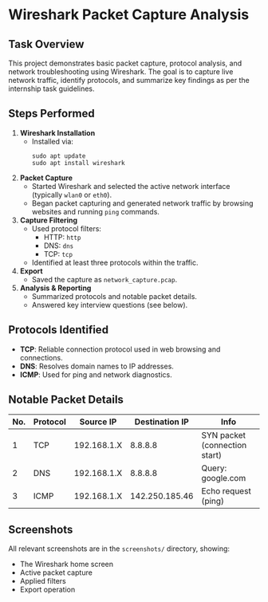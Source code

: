 # Wireshark Packet Capture Analysis

## Task Overview
This project demonstrates basic packet capture, protocol analysis, and network troubleshooting using Wireshark. The goal is to capture live network traffic, identify protocols, and summarize key findings as per the internship task guidelines.

## Steps Performed

1. **Wireshark Installation**
    - Installed via:  
      ```
      sudo apt update
      sudo apt install wireshark
      ```
2. **Packet Capture**
    - Started Wireshark and selected the active network interface (typically `wlan0` or `eth0`).
    - Began packet capturing and generated network traffic by browsing websites and running `ping` commands.
3. **Capture Filtering**
    - Used protocol filters:
      - HTTP: `http`
      - DNS: `dns`
      - TCP: `tcp`
    - Identified at least three protocols within the traffic.
4. **Export**
    - Saved the capture as `network_capture.pcap`.
5. **Analysis & Reporting**
    - Summarized protocols and notable packet details.
    - Answered key interview questions (see below).

## Protocols Identified
- **TCP**: Reliable connection protocol used in web browsing and connections.
- **DNS**: Resolves domain names to IP addresses.
- **ICMP**: Used for ping and network diagnostics.

## Notable Packet Details

| No. | Protocol | Source IP         | Destination IP    | Info                          |
|-----|----------|-------------------|-------------------|-------------------------------|
| 1   | TCP      | 192.168.1.X       | 8.8.8.8           | SYN packet (connection start) |
| 2   | DNS      | 192.168.1.X       | 8.8.8.8           | Query: google.com             |
| 3   | ICMP     | 192.168.1.X       | 142.250.185.46    | Echo request (ping)           |

## Screenshots
All relevant screenshots are in the `screenshots/` directory, showing:
- The Wireshark home screen
- Active packet capture
- Applied filters
- Export operation

